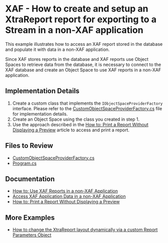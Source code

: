 # XAF - How to create and setup an XtraReport report for exporting to a Stream in a non-XAF application

This example illustrates how to access an XAF report stored in the database and populate it with data in a non-XAF application.

Since XAF stores reports in the database and XAF reports use Object Spaces to retrieve data from the database, it is necessary to connect to the XAF database and create an Object Space to use XAF reports in a non-XAF application.

## Implementation Details

1. Create a custom class that implements the `IObjectSpaceProviderFactory` interface. Please refer to the [CustomObjectSpaceProviderFactory.cs](CS/EFCore/ExportReportEF/ExportXAFReport/CustomObjectSpaceProviderFactory.cs) file for implementation details.
2. Create an Object Space using the class you created in step 1.
3. Use the approach described in the [How to: Print a Report Without Displaying a Preview](https://docs.devexpress.com/eXpressAppFramework/113601/shape-export-print-data/reports/task-based-help/how-to-print-a-report-without-displaying-a-preview) article to access and print a report.

## Files to Review

- [CustomObjectSpaceProviderFactory.cs](CS/EFCore/ExportReportEF/ExportXAFReport/CustomObjectSpaceProviderFactory.cs)
- [Program.cs](CS/EFCore/ExportReportEF/ExportXAFReport/Program.cs)

## Documentation

- [How to: Use XAF Reports in a non-XAF Application](https://docs.devexpress.com/eXpressAppFramework/114515/shape-export-print-data/reports/task-based-help/how-to-use-xaf-reports-in-a-non-xaf-application)
- [Access XAF Application Data in a non-XAF Application](https://docs.devexpress.com/eXpressAppFramework/113709/data-manipulation-and-business-logic/access-xaf-application-data-in-a-non-xaf-application)
- [How to: Print a Report Without Displaying a Preview](https://docs.devexpress.com/eXpressAppFramework/113601/shape-export-print-data/reports/task-based-help/how-to-print-a-report-without-displaying-a-preview)

## More Examples

- [How to change the XtraReport layout dynamically via a custom Report Parameters Object](https://github.com/DevExpress-Examples/XAF_how-to-change-the-xtrareport-layout-dynamically-via-a-custom-report-parameters-object-e1930)

